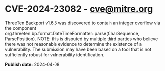# CVE-2024-23082 - cve@mitre.org

ThreeTen Backport v1.6.8 was discovered to contain an integer overflow via the component org.threeten.bp.format.DateTimeFormatter::parse(CharSequence, ParsePosition). NOTE: this is disputed by multiple third parties who believe there was not reasonable evidence to determine the existence of a vulnerability. The submission may have been based on a tool that is not sufficiently robust for vulnerability identification.

**Publish date:** 2024-04-08
